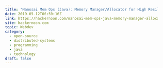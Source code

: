 ```yaml
---
title: "Nanosai Mem Ops (Java): Memory Manager/Allocator for High Resilient and Low Latency Distributed…"
date: 2019-05-12T06:50:16Z
link: https://hackernoon.com/nanosai-mem-ops-java-memory-manager-allocator-for-high-resilient-and-low-latency-distributed-b1ac98675825?source=rss----3a8144eabfe3---4&utm_medium=RSS&utm_source=hune
site: hackernoon.com
topic: Webdev
category:
  - open-source
  - distributed-systems
  - programming
  - java
  - technology
draft: false
---
```

